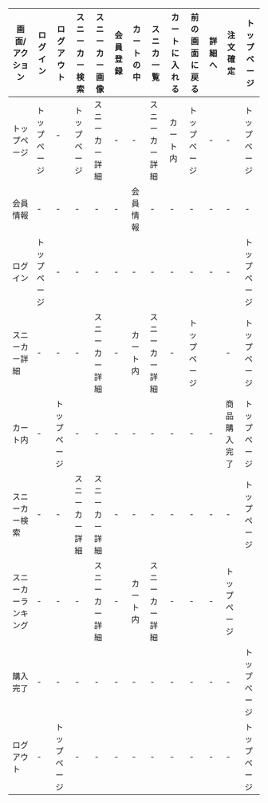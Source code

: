 |画面/アクション|ログイン|ログアウト|スニーカー検索|スニーカー画像|会員登録|カートの中|スニカ一覧|カートに入れる|前の画面に戻る|詳細へ|注文確定|トップページ|
|-------------|---------|---------|--------|--------|--------|---------|--------|--------------|-------------|------|--------|------------|
|トップページ|トップページ|- 　 |トップページ|スニーカー詳細|-       |-        |スニーカー詳細|カート内        |トップページ|-      |-       |トップページ|
|会員情報|-|-|-|-|-|会員情報|-|-|-|-|-|-|
|ログイン|トップページ|-|-|-|-|-|-|-|-|-|-|トップページ|
|スニーカー詳細|-|-|-|スニーカー詳細|-|カート内|スニーカー詳細|-|トップページ||-|トップページ|
|カート内|-|トップページ|-|-|-|-|-|-|-|-|商品購入完了|トップページ|
|スニーカー検索|-|-|スニーカー詳細| スニーカー詳細|-|-|-|-|-|-|-|トップページ|
|スニーカーランキング|-|-|-|スニーカー詳細|-|カート内|スニーカー詳細|-|-|-|トップページ|
|購入完了|-|-|-|-|-|-|-|-|-|-|-|トップページ|
|ログアウト|-|トップページ|-|-|-|-|-|-|-|-|-|トップページ|
